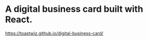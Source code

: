 <h1>A digital business card built with React. </h1>

https://toastwiz.github.io/digital-business-card/
